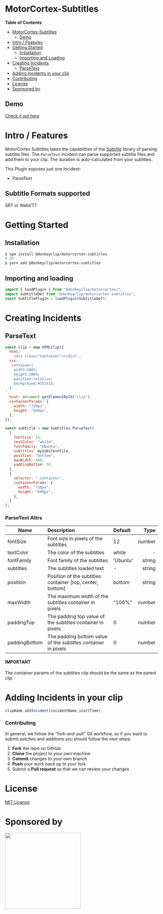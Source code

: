 # MotorCortex-Subtitles

**Table of Contents**

- [MotorCortex-Subtitles](#motorcortex-subtitles)
  - [Demo](#demo)
- [Intro / Features](#intro--features)
- [Getting Started](#getting-started)
  - [Installation](#installation)
  - [Importing and Loading](#importing-and-loading)
- [Creating Incidents](#creating-incidents)
  - [ParseText](#parsetext)
- [Adding Incidents in your clip](#adding-incidents-in-your-clip)
- [Contributing](#contributing)
- [License](#license)
- [Sponsored by](#sponsored-by)

## Demo

[Check it out here](https://donkeyclip.github.io/motorcortex-subtitles/demo/)

# Intro / Features

MotorCortex Subtitles takes the capabilities of the [Subtitle](https://www.npmjs.com/package/subtitle) library of parsing subtitle files. 
The `ParseText` Incident can parse supported subtitle files and add them to your clip. The duration is auto-calculated from your subtitles. 

This Plugin exposes just one Incident:
- ParseText

## Subtitle Formats supported
SRT or WebVTT

# Getting Started
## Installation
```bash
$ npm install @donkeyclip/motorcortex-subtitles
# OR
$ yarn add @donkeyclip/motorcortex-subtitles
```

## Importing and loading
```javascript
import { loadPlugin } from "@donkeyclip/motorcortex/";
import SubtitleDef from "@donkeyclip/motorcortex-subtitles";
const SubtitlePlugin = loadPlugin(SubtitleDef);
```

# Creating Incidents

## ParseText
```javascript
const clip = new HTMLClip({
  html: `
    <div class="container"></div>`,
  css: `
  .container{
    width:100%;
    height:100%;
    position:relative;
    background:#151515;
  }
`,
  host: document.getElementById("clip"),
  containerParams: {
    width: "720px",
    height: "640px",
  },
});

const subtitle = new Subtitles.ParseText(
  {
    fontSize: 14,
    textColor: "white",
    fontFamily: "Ubuntu",
    subtitles: mySubsTextFile,
    position: "bottom",
    maxWidth: 400,
    paddingBottom: 50,
  },
  {
    selector: ".container",
    containerParams: {
      width: "720px",
      height: "640px",
    },
  }
);
```
### ParseText Attrs
| Name | Description | Default | Type |
| --------- |:-----------| :----| ------: |
| fontSize | Font size in pixels of the subtitles | 12 | number |
| textColor | The color of the subtitles | white | - |
| fontFamily | Font family of the subtiltes | 'Ubuntu' | string |
| subtitles | The subtitles loaded text | - | string |
| position | Position of the subtitles container [top, center, bottom] | bottom | string |
| maxWidth | The maximum width of the subtitles container in pixels | "100%" | number |
| paddingTop | The padding top value of the subtitles container in pixels | 0 | number |
| paddingBottom | The padding bottom value of the subtitles container in pixels | 0 | number |

#### IMPORTANT 
The container params of the subtitles clip should be the same as the parent clip.

# Adding Incidents in your clip

```javascript
clipName.addIncident(incidentName,startTime);
```

### Contributing 

In general, we follow the "fork-and-pull" Git workflow, so if you want to submit patches and additions you should follow the next steps:
1.	**Fork** the repo on GitHub
2.	**Clone** the project to your own machine
3.	**Commit** changes to your own branch
4.	**Push** your work back up to your fork
5.	Submit a **Pull request** so that we can review your changes

# License

[MIT License](https://opensource.org/licenses/MIT)

# Sponsored by
[<img src="https://presskit.donkeyclip.com/logos/donkey%20clip%20logo.svg" width=250></img>](https://donkeyclip.com)
